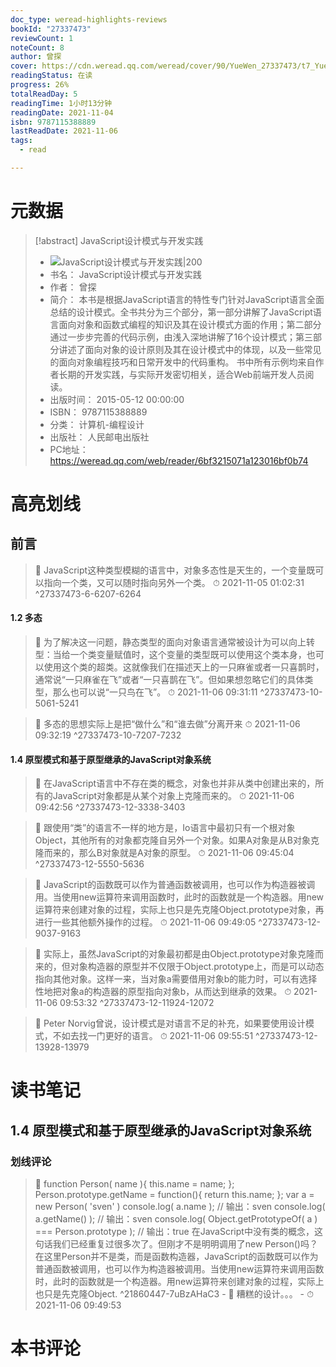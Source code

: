```yaml
---
doc_type: weread-highlights-reviews
bookId: "27337473"
reviewCount: 1
noteCount: 8
author: 曾探
cover: https://cdn.weread.qq.com/weread/cover/90/YueWen_27337473/t7_YueWen_27337473.jpg
readingStatus: 在读
progress: 26%
totalReadDay: 5
readingTime: 1小时13分钟
readingDate: 2021-11-04
isbn: 9787115388889
lastReadDate: 2021-11-06
tags:
  - read

---
```

# 元数据
> [!abstract] JavaScript设计模式与开发实践
> - ![ JavaScript设计模式与开发实践|200](https://cdn.weread.qq.com/weread/cover/90/YueWen_27337473/t7_YueWen_27337473.jpg)
> - 书名： JavaScript设计模式与开发实践
> - 作者： 曾探
> - 简介： 本书是根据JavaScript语言的特性专门针对JavaScript语言全面总结的设计模式。全书共分为三个部分，第一部分讲解了JavaScript语言面向对象和函数式编程的知识及其在设计模式方面的作用；第二部分通过一步步完善的代码示例，由浅入深地讲解了16个设计模式；第三部分讲述了面向对象的设计原则及其在设计模式中的体现，以及一些常见的面向对象编程技巧和日常开发中的代码重构。    书中所有示例均来自作者长期的开发实践，与实际开发密切相关，适合Web前端开发人员阅读。
> - 出版时间： 2015-05-12 00:00:00
> - ISBN： 9787115388889
> - 分类： 计算机-编程设计
> - 出版社： 人民邮电出版社
> - PC地址：https://weread.qq.com/web/reader/6bf3215071a123016bf0b74

# 高亮划线

## 前言

> 📌 JavaScript这种类型模糊的语言中，对象多态性是天生的，一个变量既可以指向一个类，又可以随时指向另外一个类。 
> ⏱ 2021-11-05 01:02:31 ^27337473-6-6207-6264

#### 1.2 多态

> 📌 为了解决这一问题，静态类型的面向对象语言通常被设计为可以向上转型：当给一个类变量赋值时，这个变量的类型既可以使用这个类本身，也可以使用这个类的超类。这就像我们在描述天上的一只麻雀或者一只喜鹊时，通常说“一只麻雀在飞”或者“一只喜鹊在飞”。但如果想忽略它们的具体类型，那么也可以说“一只鸟在飞”。 
> ⏱ 2021-11-06 09:31:11 ^27337473-10-5061-5241

> 📌 多态的思想实际上是把“做什么”和“谁去做”分离开来 
> ⏱ 2021-11-06 09:32:19 ^27337473-10-7207-7232

#### 1.4 原型模式和基于原型继承的JavaScript对象系统

> 📌 在JavaScript语言中不存在类的概念，对象也并非从类中创建出来的，所有的JavaScript对象都是从某个对象上克隆而来的。 
> ⏱ 2021-11-06 09:42:56 ^27337473-12-3338-3403

> 📌 跟使用“类”的语言不一样的地方是，Io语言中最初只有一个根对象Object，其他所有的对象都克隆自另外一个对象。如果A对象是从B对象克隆而来的，那么B对象就是A对象的原型。 
> ⏱ 2021-11-06 09:45:04 ^27337473-12-5550-5636

> 📌 JavaScript的函数既可以作为普通函数被调用，也可以作为构造器被调用。当使用new运算符来调用函数时，此时的函数就是一个构造器。用new运算符来创建对象的过程，实际上也只是先克隆Object.prototype对象，再进行一些其他额外操作的过程。 
> ⏱ 2021-11-06 09:49:05 ^27337473-12-9037-9163

> 📌 实际上，虽然JavaScript的对象最初都是由Object.prototype对象克隆而来的，但对象构造器的原型并不仅限于Object.prototype上，而是可以动态指向其他对象。这样一来，当对象a需要借用对象b的能力时，可以有选择性地把对象a的构造器的原型指向对象b，从而达到继承的效果。 
> ⏱ 2021-11-06 09:53:32 ^27337473-12-11924-12072

> 📌 Peter Norvig曾说，设计模式是对语言不足的补充，如果要使用设计模式，不如去找一门更好的语言。 
> ⏱ 2021-11-06 09:55:51 ^27337473-12-13928-13979

# 读书笔记

## 1.4 原型模式和基于原型继承的JavaScript对象系统

### 划线评论
> 📌 function Person( name ){
this.name = name;
};
Person.prototype.getName = function(){
return this.name;
};
var a = new Person( 'sven' )
console.log( a.name );    // 输出：sven
console.log( a.getName() );     // 输出：sven
console.log( Object.getPrototypeOf( a ) === Person.prototype );     // 输出：true
在JavaScript中没有类的概念，这句话我们已经重复过很多次了。但刚才不是明明调用了new Person()吗？
在这里Person并不是类，而是函数构造器，JavaScript的函数既可以作为普通函数被调用，也可以作为构造器被调用。当使用new运算符来调用函数时，此时的函数就是一个构造器。用new运算符来创建对象的过程，实际上也只是先克隆Object.  ^21860447-7uBzAHaC3
    - 💭 糟糕的设计。。。
    - ⏱ 2021-11-06 09:49:53
   
# 本书评论

